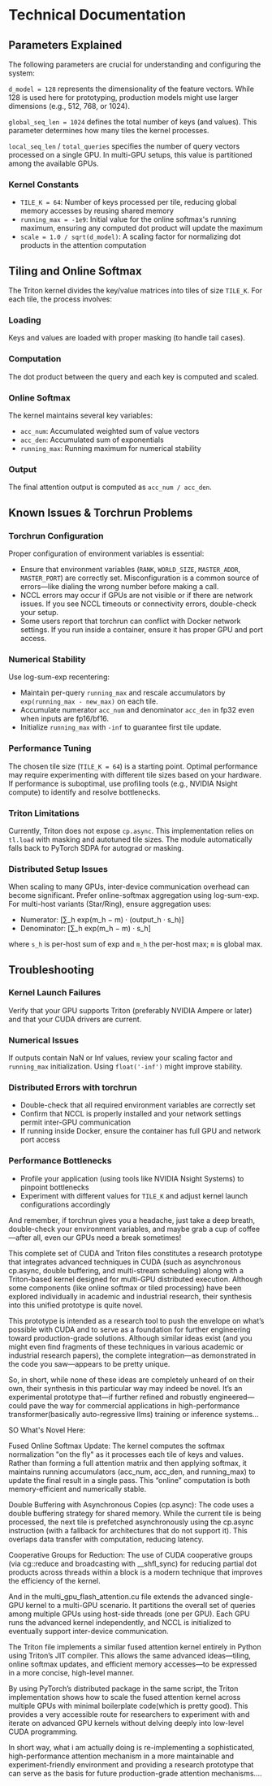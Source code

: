 # Technical Documentation

## Parameters Explained

The following parameters are crucial for understanding and configuring the system:

`d_model = 128` represents the dimensionality of the feature vectors. While 128 is used here for prototyping, production models might use larger dimensions (e.g., 512, 768, or 1024).

`global_seq_len = 1024` defines the total number of keys (and values). This parameter determines how many tiles the kernel processes.

`local_seq_len` / `total_queries` specifies the number of query vectors processed on a single GPU. In multi-GPU setups, this value is partitioned among the available GPUs.

### Kernel Constants

- `TILE_K = 64`: Number of keys processed per tile, reducing global memory accesses by reusing shared memory
- `running_max = -1e9`: Initial value for the online softmax's running maximum, ensuring any computed dot product will update the maximum
- `scale = 1.0 / sqrt(d_model)`: A scaling factor for normalizing dot products in the attention computation

## Tiling and Online Softmax

The Triton kernel divides the key/value matrices into tiles of size `TILE_K`. For each tile, the process involves:

### Loading
Keys and values are loaded with proper masking (to handle tail cases).

### Computation
The dot product between the query and each key is computed and scaled.

### Online Softmax
The kernel maintains several key variables:
- `acc_num`: Accumulated weighted sum of value vectors
- `acc_den`: Accumulated sum of exponentials
- `running_max`: Running maximum for numerical stability

### Output
The final attention output is computed as `acc_num / acc_den`.

## Known Issues & Torchrun Problems

### Torchrun Configuration

Proper configuration of environment variables is essential:
- Ensure that environment variables (`RANK`, `WORLD_SIZE`, `MASTER_ADDR`, `MASTER_PORT`) are correctly set. Misconfiguration is a common source of errors—like dialing the wrong number before making a call.
- NCCL errors may occur if GPUs are not visible or if there are network issues. If you see NCCL timeouts or connectivity errors, double-check your setup.
- Some users report that torchrun can conflict with Docker network settings. If you run inside a container, ensure it has proper GPU and port access.

### Numerical Stability

Use log-sum-exp recentering:

- Maintain per-query `running_max` and rescale accumulators by `exp(running_max - new_max)` on each tile.
- Accumulate numerator `acc_num` and denominator `acc_den` in fp32 even when inputs are fp16/bf16.
- Initialize `running_max` with `-inf` to guarantee first tile update.

### Performance Tuning

The chosen tile size (`TILE_K = 64`) is a starting point. Optimal performance may require experimenting with different tile sizes based on your hardware. If performance is suboptimal, use profiling tools (e.g., NVIDIA Nsight compute) to identify and resolve bottlenecks.

### Triton Limitations

Currently, Triton does not expose `cp.async`. This implementation relies on `tl.load` with masking and autotuned tile sizes. The module automatically falls back to PyTorch SDPA for autograd or masking.

### Distributed Setup Issues

When scaling to many GPUs, inter-device communication overhead can become significant. Prefer online-softmax aggregation using log-sum-exp. For multi-host variants (Star/Ring), ensure aggregation uses:

- Numerator: \[∑_h exp(m_h − m) · (output_h · s_h)\]
- Denominator: \[∑_h exp(m_h − m) · s_h\]

where `s_h` is per-host sum of exp and `m_h` the per-host max; `m` is global max.

## Troubleshooting

### Kernel Launch Failures

Verify that your GPU supports Triton (preferably NVIDIA Ampere or later) and that your CUDA drivers are current.

### Numerical Issues

If outputs contain NaN or Inf values, review your scaling factor and `running_max` initialization. Using `float('-inf')` might improve stability.

### Distributed Errors with torchrun

- Double-check that all required environment variables are correctly set
- Confirm that NCCL is properly installed and your network settings permit inter-GPU communication
- If running inside Docker, ensure the container has full GPU and network port access

### Performance Bottlenecks

- Profile your application (using tools like NVIDIA Nsight Systems) to pinpoint bottlenecks
- Experiment with different values for `TILE_K` and adjust kernel launch configurations accordingly

And remember, if torchrun gives you a headache, just take a deep breath, double-check your environment variables, and maybe grab a cup of coffee—after all, even our GPUs need a break sometimes!

This complete set of CUDA and Triton files constitutes a research prototype that integrates advanced techniques in CUDA (such as asynchronous cp.async, double buffering, and multi-stream scheduling) along with a Triton-based kernel designed for multi-GPU distributed execution. Although some components (like online softmax or tiled processing) have been explored individually in academic and industrial research, their synthesis into this unified prototype is quite novel.

This prototype is intended as a research tool to push the envelope on what’s possible with CUDA and to serve as a foundation for further engineering toward production-grade solutions. Although similar ideas exist (and you might even find fragments of these techniques in various academic or industrial research papers), the complete integration—as demonstrated in the code you saw—appears to be pretty unique.

So, in short, while none of these ideas are completely unheard of on their own, their synthesis in this particular way may indeed be novel. It’s an experimental prototype that—if further refined and robustly engineered—could pave the way for commercial applications in high-performance transformer(basically auto-regressive llms) training or inference systems...

SO What's Novel Here:

Fused Online Softmax Update:
The kernel computes the softmax normalization "on the fly" as it processes each tile of keys and values. Rather than forming a full attention matrix and then applying softmax, it maintains running accumulators (acc_num, acc_den, and running_max) to update the final result in a single pass. This “online” computation is both memory-efficient and numerically stable.

Double Buffering with Asynchronous Copies (cp.async):
The code uses a double buffering strategy for shared memory. While the current tile is being processed, the next tile is prefetched asynchronously using the cp.async instruction (with a fallback for architectures that do not support it). This overlaps data transfer with computation, reducing latency.

Cooperative Groups for Reduction:
The use of CUDA cooperative groups (via cg::reduce and broadcasting with __shfl_sync) for reducing partial dot products across threads within a block is a modern technique that improves the efficiency of the kernel.

And in the multi_gpu_flash_attention.cu file extends the advanced single-GPU kernel to a multi-GPU scenario. It partitions the overall set of queries among multiple GPUs using host-side threads (one per GPU). Each GPU runs the advanced kernel independently, and NCCL is initialized to eventually support inter-device communication.

The Triton file implements a similar fused attention kernel entirely in Python using Triton’s JIT compiler. This allows the same advanced ideas—tiling, online softmax updates, and efficient memory accesses—to be expressed in a more concise, high-level manner.

By using PyTorch’s distributed package in the same script, the Triton implementation shows how to scale the fused attention kernel across multiple GPUs with minimal boilerplate code(which is pretty good). This provides a very accessible route for researchers to experiment with and iterate on advanced GPU kernels without delving deeply into low-level CUDA programming.


In short way, what i am actually doing is re-implementing a sophisticated, high-performance attention mechanism in a more maintainable and experiment-friendly environment and providing a research prototype that can serve as the basis for future production-grade attention mechanisms....